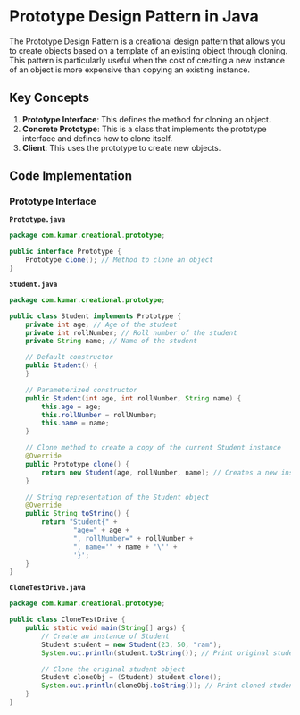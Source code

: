# Prototype Design Pattern in Java

The Prototype Design Pattern is a creational design pattern that allows you to create objects based on a template of an existing object through cloning. This pattern is particularly useful when the cost of creating a new instance of an object is more expensive than copying an existing instance.

## Key Concepts

1. **Prototype Interface**: This defines the method for cloning an object.
2. **Concrete Prototype**: This is a class that implements the prototype interface and defines how to clone itself.
3. **Client**: This uses the prototype to create new objects.

## Code Implementation

### Prototype Interface

**`Prototype.java`**

```java
package com.kumar.creational.prototype;

public interface Prototype {
    Prototype clone(); // Method to clone an object
}
```
**`Student.java`**

```java
package com.kumar.creational.prototype;

public class Student implements Prototype {
    private int age; // Age of the student
    private int rollNumber; // Roll number of the student
    private String name; // Name of the student

    // Default constructor
    public Student() {
    }

    // Parameterized constructor
    public Student(int age, int rollNumber, String name) {
        this.age = age;
        this.rollNumber = rollNumber;
        this.name = name;
    }

    // Clone method to create a copy of the current Student instance
    @Override
    public Prototype clone() {
        return new Student(age, rollNumber, name); // Creates a new instance with the same attributes
    }

    // String representation of the Student object
    @Override
    public String toString() {
        return "Student{" +
                "age=" + age +
                ", rollNumber=" + rollNumber +
                ", name='" + name + '\'' +
                '}';
    }
}
```
**`CloneTestDrive.java`**

```java
package com.kumar.creational.prototype;

public class CloneTestDrive {
    public static void main(String[] args) {
        // Create an instance of Student
        Student student = new Student(23, 50, "ram");
        System.out.println(student.toString()); // Print original student details

        // Clone the original student object
        Student cloneObj = (Student) student.clone();
        System.out.println(cloneObj.toString()); // Print cloned student details
    }
}
```